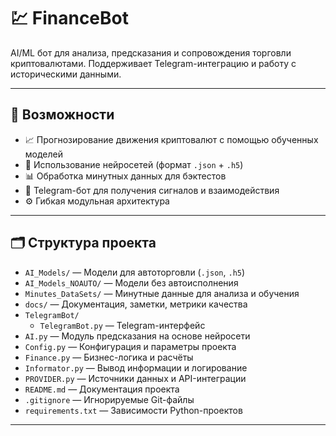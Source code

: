 # 💹 FinanceBot

AI/ML бот для анализа, предсказания и сопровождения торговли криптовалютами. Поддерживает Telegram-интеграцию и работу с историческими данными.

---

## 📌 Возможности

- 📈 Прогнозирование движения криптовалют с помощью обученных моделей
- 🧠 Использование нейросетей (формат `.json` + `.h5`)
- 📊 Обработка минутных данных для бэктестов
- 🤖 Telegram-бот для получения сигналов и взаимодействия
- ⚙️ Гибкая модульная архитектура

---

## 🗂 Структура проекта

- `AI_Models/` — Модели для автоторговли (`.json`, `.h5`)
- `AI_Models_NOAUTO/` — Модели без автоисполнения
- `Minutes_DataSets/` — Минутные данные для анализа и обучения
- `docs/` — Документация, заметки, метрики качества
- `TelegramBot/`
  - `TelegramBot.py` — Telegram-интерфейс
- `AI.py` — Модуль предсказания на основе нейросети
- `Config.py` — Конфигурация и параметры проекта
- `Finance.py` — Бизнес-логика и расчёты
- `Informator.py` — Вывод информации и логирование
- `PROVIDER.py` — Источники данных и API-интеграции
- `README.md` — Документация проекта
- `.gitignore` — Игнорируемые Git-файлы
- `requirements.txt` — Зависимости Python-проектов

---

